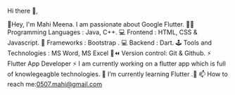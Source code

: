 




Hi there 👋, 

📢Hey, I'm Mahi Meena. I am passionate about Google Flutter. 
👨‍💻 Programming Languages : Java, C++.
💻 Frontend : HTML, CSS & Javascript.
🦄 Frameworks : Bootstrap .
💻 Backend : Dart.
🕹️ Tools and Technologies : MS Word, MS Excel 
🦄⏪ Version control: Git & Github.
⚡ Flutter App Developer 
⚡ I am currently working on a flutter app which is full of knowlegeagble technologies.
🌱 I’m currently learning Flutter .🎯
📫 How to reach me:0507.mahi@gmail.com

